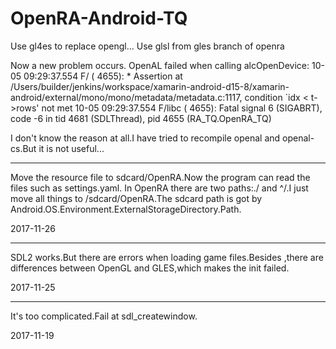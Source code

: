 # OpenRA-Android-TQ


Use gl4es to replace opengl...
Use glsl from gles branch of openra

Now a new problem occurs. OpenAL failed when calling alcOpenDevice:
10-05 09:29:37.554 F/        ( 4655): * Assertion at /Users/builder/jenkins/workspace/xamarin-android-d15-8/xamarin-android/external/mono/mono/metadata/metadata.c:1117, condition `idx < t->rows' not met
10-05 09:29:37.554 F/libc    ( 4655): Fatal signal 6 (SIGABRT), code -6 in tid 4681 (SDLThread), pid 4655 (RA_TQ.OpenRA_TQ)

I don't know the reason at all.I have tried to recompile openal and openal-cs.But it is not useful...

************************************************************

Move the resource file to sdcard/OpenRA.Now the program can read the files such as settings.yaml.
In OpenRA there are two paths:./ and ^/.I just move all things to /sdcard/OpenRA.The sdcard path is got by Android.OS.Environment.ExternalStorageDirectory.Path.

2017-11-26
************************************************************

SDL2 works.But there are errors when loading game files.Besides ,there are differences between OpenGL and GLES,which makes the init failed.

2017-11-25
************************************************************
It's too complicated.Fail at sdl_createwindow.

2017-11-19
